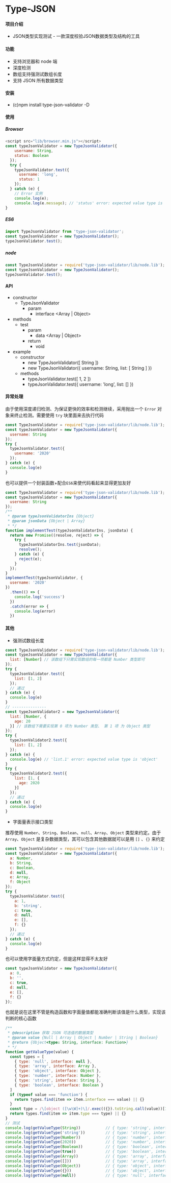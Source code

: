 # Type-JSON

#### 项目介绍

- JSON类型实现测试 - 一款深度校验JSON数据类型及结构的工具

#### 功能

- 支持浏览器和 node 端
- 深度检测
- 数组支持强测试数组长度
- 支持 JSON 所有数据类型

#### 安装

- (c)npm install type-json-validator -D


#### 使用
##### Browser
```javascript
<script src="lib/browser.min.js"></script>
const typeJsonValidator = new TypeJsonValidator({
    username: String,
    status: Boolean
  });
  try {
    typeJsonValidator.test({
      username: 'long',
      status: 1
    });
  } catch (e) {
    // Error 实例
    console.log(e);
    console.log(e.message); // 'status' error: expected value type is 'boolean'
}
```
##### ES6
```javascript
import TypeJsonValidator from 'type-json-validator';
const typeJsonValidator = new TypeJsonValidator();
typeJsonValidator.test();
```
##### node
```javascript
const TypeJsonValidator = require('type-json-validator/lib/node.lib');
const typeJsonValidator = new TypeJsonValidator();
typeJsonValidator.test();
```

#### API

- constructor
    - TypeJsonValidator
        - param
            - interface <Array | Object>
- methods
    - test
        - param
            - data <Array | Object>
        - return 
            - void
- example
    - constructor
        - new TypeJsonValidator([ String ])
        - new TypeJsonValidator({ username: String, list: [ String ] })
    - methods
        - typeJsonValidator.test([ 1, 2 ])       
        - typeJsonValidator.test({ username: 'long', list: [] })

#### 异常处理

由于使用深度递归检测、为保证更快的效率和检测继续，采用抛出一个 `Error` 对象来终止检测。需要使用 `try` 块里面来去执行代码

```javascript
const TypeJsonValidator = require('type-json-validator/lib/node.lib');
const typeJsonValidator = new TypeJsonValidator({
  username: String
});
try {
  typeJsonValidator.test({
    username: '2020'
  });
} catch (e) {
  console.log(e)
}
```
也可以提供一个封装函数+配合`ES6`来使代码看起来显得更加友好
```javascript
const TypeJsonValidator = require('type-json-validator/lib/node.lib');
const typeJsonValidator = new TypeJsonValidator({
  username: String
});
/**
 * @param typeJsonValidatorIns {Object}
 * @param jsonData {Object | Array}
 * */
function implementTest(typeJsonValidatorIns, jsonData) {
  return new Promise((resolve, reject) => {
    try {
      typeJsonValidatorIns.test(jsonData);
      resolve();
    } catch (e) {
      reject(e);
    }
  });
}
implementTest(typeJsonValidator, {
  username: '2020'
})
  .then(() => {
    console.log('success')
  })
  .catch(error => {
    console.log(error)
  })
```
#### 其他

- 强测试数组长度
```javascript
const TypeJsonValidator = require('type-json-validator/lib/node.lib');
const typeJsonValidator = new TypeJsonValidator({
  list: [Number] // 该数组下只需实现数组的每一项都是 Number 类型即可
});
try {
  typeJsonValidator.test({
    list: [1, 2]
  });
  // 通过
} catch (e) {
  console.log(e)
}
// ---------------
const typeJsonValidator2 = new TypeJsonValidator({
  list: [Number, {
    age: 20
  }] // 该数组下需要实现第 0 项为 Number 类型、 第 1 项 为 Object 类型
});
try {
  typeJsonValidator2.test({
    list: [1, 2]
  });
} catch (e) {
  console.log(e) // 'list.1' error: expected value type is 'object'
}
try {
  typeJsonValidator2.test({
    list: [1, {
      age: 2020
    }]
  });
  // 通过
} catch (e) {
  console.log(e)
}
```
- 字面量表示接口类型

推荐使用 `Number`、`String`、`Boolean`、`null`、`Array`、`Object` 类型来约定。由于 `Array`、`Object` 是复杂数据类型，其可以包含其他数据就可以是用 `[]` 、`{}` 来约定
```javascript
const TypeJsonValidator = require('type-json-validator/lib/node.lib');
const typeJsonValidator = new TypeJsonValidator({
  a: Number,
  b: String,
  c: Boolean,
  d: null,
  e: Array,
  f: Object
});
try {
  typeJsonValidator.test({
    a: 1,
    b: 'string',
    c: true,
    d: null,
    e: [],
    f: {}
  });
  // 通过
} catch (e) {
  console.log(e)
}
```
也可以使用字面量方式约定，但是这样显得不太友好
```javascript
const typeJsonValidator = new TypeJsonValidator({
  a: 0,
  b: '',
  c: true,
  d: null,
  e: [],
  f: {}
});
```
也就是说在这里不管是构造函数和字面量值都能准确判断该值是什么类型，实现该判断的核心函数
```javascript
/**
 * @description 获取 JSON 可选值的数据类型
 * @param value {Null | Array | Object | Number | String | Boolean}
 * @return {Object<type: String, interface: Function>}
 * */
function getValueType(value) {
  const types = [
    { type: 'null', interface: null },
    { type: 'array', interface: Array },
    { type: 'object', interface: Object },
    { type: 'number', interface: Number },
    { type: 'string', interface: String },
    { type: 'boolean', interface: Boolean }
  ]
  if (typeof value === 'function') {
    return types.find(item => item.interface === value) || {}
  }
  const type = /\[object ([\w\W]+)\]/.exec(({}).toString.call(value))[1].toLowerCase()
  return types.find(item => item.type === type) || {}
}
// 测试
console.log(getValueType(String))           // { type: 'string', interface: [Function: String] }
console.log(getValueType('string'))         // { type: 'string', interface: [Function: String] }
console.log(getValueType(Number))           // { type: 'number', interface: [Function: Number] }
console.log(getValueType(2020))             // { type: 'number', interface: [Function: Number] }
console.log(getValueType(Boolean))          // { type: 'boolean', interface: [Function: Boolean] }
console.log(getValueType(true))             // { type: 'boolean', interface: [Function: Boolean] }
console.log(getValueType(Array))            // { type: 'array', interface: [Function: Array] }
console.log(getValueType([]))               // { type: 'array', interface: [Function: Array] }
console.log(getValueType(Object))           // { type: 'object', interface: [Function: Object] }
console.log(getValueType({}))               // { type: 'object', interface: [Function: Object] }
console.log(getValueType(null))             // { type: 'null', interface: null }
```
